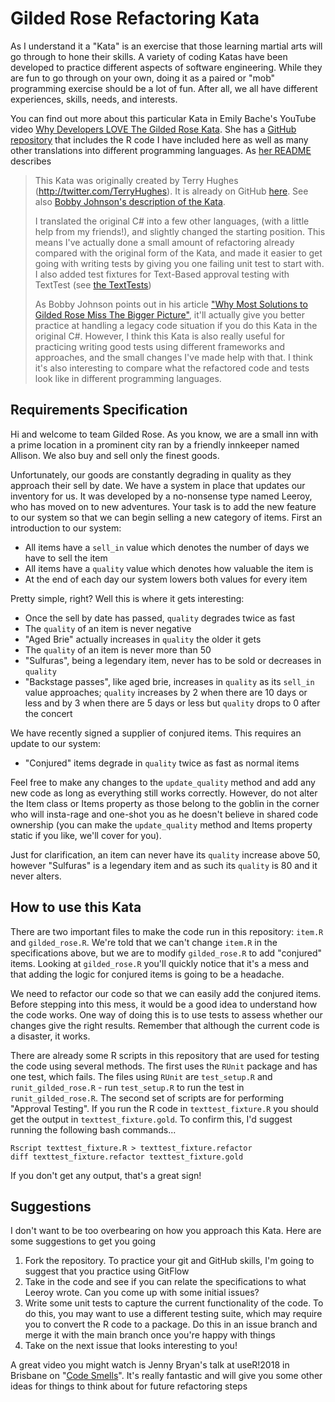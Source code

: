 # Gilded Rose Refactoring Kata

As I understand it a "Kata" is an exercise that those learning martial arts will go through to hone their skills. A variety of coding Katas have been developed to practice different aspects of software engineering. While they are fun to go through on your own, doing it as a paired or "mob" programming exercise should be a lot of fun. After all, we all have different experiences, skills, needs, and interests.

You can find out more about this particular Kata in Emily Bache's YouTube video [Why Developers LOVE The Gilded Rose Kata](https://youtu.be/Mt4XpGxigT4). She has a [GitHub repository](https://github.com/emilybache/GildedRose-Refactoring-Kata) that includes the R code I have included here as well as many other translations into different programming languages. As [her README](https://github.com/emilybache/GildedRose-Refactoring-Kata/blob/main/README.md) describes

> This Kata was originally created by Terry Hughes (http://twitter.com/TerryHughes). It is already on GitHub [here](https://github.com/NotMyself/GildedRose). See also [Bobby Johnson's description of the Kata](https://iamnotmyself.com/refactor-this-the-gilded-rose-Kata/).  
> 
> I translated the original C# into a few other languages, (with a little help from my friends!), and slightly changed the starting position. This means I've actually done a small amount of refactoring already compared with the original form of the Kata, and made it easier to get going with writing tests by giving you one failing unit test to start with. I also added test fixtures for Text-Based approval testing with TextTest (see [the TextTests](https://github.com/emilybache/GildedRose-Refactoring-Kata/tree/main/texttests))  
> 
> As Bobby Johnson points out in his article ["Why Most Solutions to Gilded Rose Miss The Bigger Picture"](https://iamnotmyself.com/why-most-solutions-to-gilded-rose-miss-the-bigger-picture/), it'll actually give you better practice at handling a legacy code situation if you do this Kata in the original C#. However, I think this Kata is also really useful for practicing writing good tests using different frameworks and approaches, and the small changes I've made help with that. I think it's also interesting to compare what the refactored code and tests look like in different programming languages.


## Requirements Specification

Hi and welcome to team Gilded Rose. As you know, we are a small inn with a prime location in a prominent city ran by a friendly innkeeper named Allison. We also buy and sell only the finest goods.

Unfortunately, our goods are constantly degrading in quality as they approach their sell by date. We have a system in place that updates our inventory for us. It was developed by a no-nonsense type named Leeroy, who has moved on to new adventures. Your task is to add the new feature to our system so that we can begin selling a new category of items. First an introduction to our system:

- All items have a `sell_in` value which denotes the number of days we have to sell the item
- All items have a `quality` value which denotes how valuable the item is
- At the end of each day our system lowers both values for every item

Pretty simple, right? Well this is where it gets interesting:

- Once the sell by date has passed, `quality` degrades twice as fast
- The `quality` of an item is never negative
- "Aged Brie" actually increases in `quality` the older it gets
- The `quality` of an item is never more than 50
- "Sulfuras", being a legendary item, never has to be sold or decreases in `quality`
- "Backstage passes", like aged brie, increases in `quality` as its `sell_in` value approaches; `quality` increases by 2 when there are 10 days or less and by 3 when there are 5 days or less but `quality` drops to 0 after the concert

We have recently signed a supplier of conjured items. This requires an update to our system:

- "Conjured" items degrade in `quality` twice as fast as normal items

Feel free to make any changes to the `update_quality` method and add any new code as long as everything still works correctly. However, do not alter the Item class or Items property as those belong to the goblin in the corner who will insta-rage and one-shot you as he doesn't believe in shared code ownership (you can make the `update_quality` method and Items property static if you like, we'll cover for you).

Just for clarification, an item can never have its `quality` increase above 50, however "Sulfuras" is a legendary item and as such its `quality` is 80 and it never alters.


## How to use this Kata

There are two important files to make the code run in this repository: `item.R` and `gilded_rose.R`. We're told that we can't change `item.R` in the specifications above, but we are to modify `gilded_rose.R` to add "conjured" items. Looking at `gilded_rose.R` you'll quickly notice that it's a mess and that adding the logic for conjured items is going to be a headache.

We need to refactor our code so that we can easily add the conjured items. Before stepping into this mess, it would be a good idea to understand how the code works. One way of doing this is to use tests to assess whether our changes give the right results. Remember that although the current code is a disaster, it works.

There are already some R scripts in this repository that are used for testing the code using several methods. The first uses the `RUnit` package and has one test, which fails. The files using `RUnit` are `test_setup.R` and `runit_gilded_rose.R` - run `test_setup.R` to run the test in `runit_gilded_rose.R`. The second set of scripts are for performing "Approval Testing". If you run the R code in `texttest_fixture.R` you should get the output in `texttest_fixture.gold`. To confirm this, I'd suggest running the following bash commands...

```
Rscript texttest_fixture.R > texttest_fixture.refactor
diff texttest_fixture.refactor texttest_fixture.gold
```

If you don't get any output, that's a great sign!

## Suggestions

I don't want to be too overbearing on how you approach this Kata. Here are some suggestions to get you going

1. Fork the repository. To practice your git and GitHub skills, I'm going to suggest that you practice using GitFlow
2. Take in the code and see if you can relate the specifications to what Leeroy wrote. Can you come up with some initial issues?
3. Write some unit tests to capture the current functionality of the code. To do this, you may want to use a different testing suite, which may require you to convert the R code to a package. Do this in an issue branch and merge it with the main branch once you're happy with things
4. Take on the next issue that looks interesting to you! 

A great video you might watch is Jenny Bryan's talk at useR!2018 in Brisbane on "[Code Smells](https://www.youtube.com/watch?v=7oyiPBjLAWY&ab_channel=RConsortium)". It's really fantastic and will give you some other ideas for things to think about for future refactoring steps